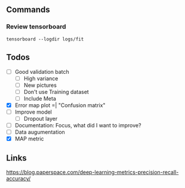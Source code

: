 ## Commands
### Review tensorboard
```
tensorboard --logdir logs/fit
```

## Todos
- [ ] Good validation batch
  - [ ] High variance
  - [ ] New pictures
  - [ ] Don't use Training dataset
  - [ ] Include Meta
- [X] Error map plot =| "Confusion matrix"
- [ ] Improve model
  - [ ] Dropout layer
- [ ] Documentation: Focus, what did I want to improve? 
- [ ] Data augumentation
- [X] MAP metric

## Links
https://blog.paperspace.com/deep-learning-metrics-precision-recall-accuracy/